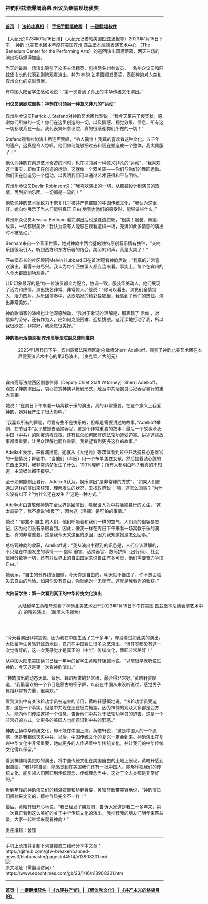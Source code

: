 ### 神韵匹兹堡爆满落幕 州议员亲临现场褒奖
------------------------

#### [首页](https://github.com/gfw-breaker/banned-news3/blob/master/README.md) &nbsp;&nbsp;|&nbsp;&nbsp; [法轮功真相](https://github.com/begood0513/basic/blob/master/README.md)  &nbsp;&nbsp;|&nbsp;&nbsp; [手把手翻墙教程](https://github.com/gfw-breaker/guides/wiki)  &nbsp;&nbsp;|&nbsp;&nbsp; [一键翻墙软件](https://github.com/gfw-breaker/nogfw/blob/master/README.md)  



<div><p>
 【大纪元2023年01月16日讯】（大纪元记者站美国匹兹堡报导）2023年1月15日下午，
 <ok href="https://www.epochtimes.com/gb/tag/%E7%A5%9E%E9%9F%B5.html">
  神韵
 </ok>
 北美艺术团本年度在美国宾州
 <ok href="https://www.epochtimes.com/gb/tag/%E5%8C%B9%E5%85%B9%E5%A0%A1%E6%9C%AC%E5%B0%BC%E5%BE%B7%E8%A1%A8%E6%BC%94%E8%89%BA%E6%9C%AF%E4%B8%AD%E5%BF%83.html">
  匹兹堡本尼德表演艺术中心
 </ok>
 （The Benedum Center for the Performing Arts）的巡回演出圆满落幕，两天三场的演出场场爆满加座。
</p>
<p>
 当天的最后一场演出吸引了众多主流精英，包括两名州参议员、一名州众议员和匹兹堡市长的代表到剧院观看演出，并为
 <ok href="https://www.epochtimes.com/gb/tag/%E7%A5%9E%E9%9F%B5.html">
  神韵
 </ok>
 艺术团颁发褒奖，表彰神韵对人类和宾州文化的卓越贡献。
</p>
<p>
 有中国大陆留学生感动地说：“第一次看到了真正的中华传统文化演出。”
</p>
<h4>
 州议员到剧院颁奖：神韵在引领另一种意义非凡的“运动”
</h4>
<p>
 宾州州参议员Patrick J. Stefano对神韵艺术团代表说：“我今天带来了褒奖状，感谢你们所做的一切！你们在这里创造的一切，以及情感、视觉效果、信息，所有这一切都联系在一起。我代表宾州参议院，真的很感谢你们所做的一切！”
</p>
<p>
 Stefano观看神韵演出后连声赞叹，“令人震惊！我真的喜欢看这种文化。五千年的遗产，这真是令人惊叹。他们如何能够把过去和现在塑造成一个整体，我太佩服了！”
</p>
<p>
 他认为神韵在创造艺术奇迹的同时，也在引领另一种意义非凡的“运动”，“我喜欢这个事实，即你正在创造的运动。这就像一个双关语——你们与你们的舞蹈运动。你们正在创造另一个运动，以表明我们可以通过艺术获得和平与团结。”
</p>
<p>
 宾州州参议员Devlin Robinson说：“我喜欢演出的一切，从服装设计到演员的热情，再到交响乐团。一切都是一流的！”
</p>
<p>
 他钦佩神韵艺术家致力于恢复几乎被共产党摧毁的中国传统文化，“我认为这很好。她向你展示了当人们能够真正
 <ok href="https://www.epochtimes.com/gb/tag/%E8%87%AA%E7%94%B1.html">
  自由
 </ok>
 地表达他们的感受时，能够做些什么。”
</p>
<p>
 宾州州众议员Jessica Benham 看完演出后也是连连赞叹，“很美！服装、舞蹈、故事，一切都很美妙！我认为没有人能够在观看这样一场，充满如此多情感的演出时不被感动。”
</p>
<p>
 Benham来自一个音乐世家，她对神韵中西合璧的独特原创音乐情有独钟，“交响乐团很吸引人。听到西方和东方乐器的结合，美丽的和声，真是太美了！”
</p>
<p>
 匹兹堡市长的社区顾问Melvin Hubbard El在首次观看神韵后说：“我真的非常喜欢演出，看得十分尽兴。我认为每个匹兹堡人都应当来看。事实上，每个在宾州的人今天都应到场观看。”
</p>
<p>
 让El印象最深的是“每一位演员都全力配合，协调一致，服装华美动人。他们展现了活力和热情，演出技艺非常、非常惊人。”他说：“你可以看出，演员们全情投入，活力四射。从乐团演奏中，从歌唱家的精彩独唱里，我感到了他们的热忱。演出非常美妙。”
</p>
<p>
 神韵歌唱家的演唱也让他深感触动，“我对于歌词的理解是，那表现了
 <ok href="https://www.epochtimes.com/gb/tag/%E4%BF%A1%E4%BB%B0.html">
  信仰
 </ok>
 ，对信仰的坚守，还有作为人，应如何克服困难、迎接挑战。这深深地打动了我，所以我很欣赏，非常好，我感觉很美好。”
</p>
<h4>
 神韵揭示活摘真相 宾州高等法院副总律师推崇
</h4>
<figure aria-describedby="caption-attachment-13908258" class="wp-caption aligncenter" id="attachment_13908258" style="width: 600px">
 <ok href="https://i.epochtimes.com/assets/uploads/2023/01/id13908258-2301151719032153.jpg" target="_blank">
  <img alt="" class="size-large wp-image-13908258" src="https://i.epochtimes.com/assets/uploads/2023/01/id13908258-2301151719032153-600x400.jpg" title=""/>
 </ok>
 <br/><figcaption class="wp-caption-text" id="caption-attachment-13908258">
  2023年1月15日下午，宾州高级法院西区副总律师Sherri Adelkoff，观赏了神韵北美艺术团在本尼德表演艺术中心的第3场演出。（良克霖／大纪元）
 </figcaption><br/>
</figure><br/>
<p>
 宾州高等法院西区副总律师（Deputy Chief Staff Attorney）Sherri Adelkoff，观赏了神韵演出后，衷心赞赏神韵以舞剧形式，触及中共活摘良心犯器官暴行的重大真相。
</p>
<p>
 她说：“在周日下午来看一场寓教于乐的演出，真的非常重要。在这个意义上我爱神韵，她对我产生了很大影响。”
</p>
<p>
 “我喜欢所有的舞剧，尽管有些不是快乐的，但却是需要讲述的故事。”Adelkoff举例，在节目中“女子被抓去活摘器官，这是个非常重要的故事；最后一个故事涉及中国（中共）的防疫清零政策，还有民众如何因修炼法轮功遭受迫害。讲述这些故事都很重要，让民众理解也同样重要。我希望看到更多这样的故事。”
</p>
<p>
 Adelkoff表示，来看演出前，她就从《大纪元》等媒体看到过中共活摘良心犯器官的一些情况；舞剧中，“当他们（军医）用一个布单盖住女孩，然后提着装心脏的东西出来时，我非常清楚发生了什么，100%理解；所有人都明白吗？我真的不知道，主流媒体都不报导。”
</p>
<p>
 至于如何能制止暴行，Adelkoff认为，娱乐演出“是非常棒的方式”，“如果人们都通过这样的演出来获知、理解发生的状况，去找政府说：‘嗨，这怎么回事？’‘为什么没有纠正？’‘为什么还在发生？’这是一种方式。”
</p>
<p>
 Adelkoff由衷敬佩神韵在全世界巡回演出，唤起世人对中共活摘暴行的关注，“这太需要了，我不想说‘棒极了’，因为这（活摘）是可怕的事情。”
</p>
<p>
 她说：“那些不
 <ok href="https://www.epochtimes.com/gb/tag/%E8%87%AA%E7%94%B1.html">
  自由
 </ok>
 的人们，他们呼吸着和我们一样的空气，人们真的很容易忘记，因为他们没有亲眼看到。因此，像我一样在周日下午来看一场寓教于乐的演出，真的非常重要。这是我今天来这里的原因，因为我知道她是怎么回事。”
</p>
<p>
 总结观神韵的收获，Adelkoff说：“我从演出中得到的讯息是，人们应该理解的，不只是在中国发生的事情——
 <ok href="https://www.epochtimes.com/gb/tag/%E4%BF%A1%E4%BB%B0.html">
  信仰
 </ok>
 迫害、活摘器官、数码护照（出行码）、社会信用分数等一切，还有对世界上的自由国家来说自由有多可贵，他们需要奋力争取自由。”
</p>
<p>
 她表示，“自由的分界线很细微，今天你是自由的，明天就不自由了，你不想面临失去自由的危险。如果你没有自由，你就绝对一无所有。这就是我看秀的收获。”
</p>
<h4>
 大陆留学生：第一次看到真正的中华传统文化演出
</h4>
<figure aria-describedby="caption-attachment-13908260" class="wp-caption aligncenter" id="attachment_13908260" style="width: 600px">
 <ok href="https://i.epochtimes.com/assets/uploads/2023/01/id13908260-2301152210122418.jpg" target="_blank">
  <img alt="" class="size-large wp-image-13908260" src="https://i.epochtimes.com/assets/uploads/2023/01/id13908260-2301152210122418-600x400.jpg" title=""/>
 </ok>
 <br/><figcaption class="wp-caption-text" id="caption-attachment-13908260">
  大陆留学生黄皓轩观看了神韵北美艺术团于2023年1月15日下午在美国
  <ok href="https://www.epochtimes.com/gb/tag/%E5%8C%B9%E5%85%B9%E5%A0%A1%E6%9C%AC%E5%B0%BC%E5%BE%B7%E8%A1%A8%E6%BC%94%E8%89%BA%E6%9C%AF%E4%B8%AD%E5%BF%83.html">
   匹兹堡本尼德表演艺术中心
  </ok>
  的精彩演出。（新唐人电视台）
 </figcaption><br/>
</figure><br/>
<p>
 “今天看演出非常震惊，因为我在中国生活了二十多年”，却没看过如此美的演出。大陆留学生黄皓轩诚恳地说，自己在中国看过很多文艺演出，“但其实都没有这一次觉得好的，这一次我感觉才是真正的（中华）传统文化，舞蹈非常美好！”
</p>
<p>
 从中国大陆来美国读书已经一年半的留学生黄皓轩坦诚地说，“以前很早就听说过神韵，今天这是第一次看神韵演出。”
</p>
<p>
 “神韵演出的动态天幕、音乐、舞蹈都做的非常棒，融合得非常好。”黄皓轩赞叹道，“我最喜欢的一个节目是蒙古的筷子舞，以前在中国从来没听说过，感觉男子舞蹈非常有力量，很喜欢。”
</p>
<p>
 看到演出中有关法轮功学员被迫害的节目，黄皓轩感慨地说，“法轮功学员受迫害，这是一个事实。但是中共现在还在极力掩盖，因为神韵的观众大多都是西方人，能向他们传递这样一个信息，告诉他们中共对于法轮功学员的迫害，这是一个非常好的方式，让更多的美国人也能意识到中共的邪恶。”
</p>
<p>
 神韵弘扬中华传统文化，却不能在中国上演，黄皓轩说，“这是中国人的一个遗憾，但是我相信天灭中共，以后，中国传统文化的复兴一定会到来。神韵演出在复兴中华文化中非常重要，她向更多的人传递着中华传统文化，并让我们的中华传统文化得以保留。”
</p>
<p>
 看到神韵精美绝妙的演出，将中国传统文化在美国自由的土地上展现，黄皓轩感到很自豪，“我非常自豪，能感觉到在美国我们还有一批中国人，能够珍视我们的传统文化，能引领人们回归到传统观念、传统理念当中，这对于全人类都是非常好的。”
</p>
<p>
 看到年轻的神韵演员们的精湛技能和矫健身姿，黄皓轩脸带笑容地说，“神韵演员们都神采奕奕的，精神气质完全不一样！”
</p>
<p>
 最后，黄皓轩很开心地说，“我已经发了朋友圈，告诉大家这是我二十多年来，第一次真正看到这么美好的关于中华传统文化的演出，我推荐我的朋友们明年来匹兹堡，大家一起继续来观看神韵！”
</p>
<p>
 责任编辑：曾臻
</p>
</div>
<hr/>
手机上长按并复制下列链接或二维码分享本文章：<br/>
https://github.com/gfw-breaker/banned-news3/blob/master/pages/nf4514/n13908201.md <br/>
<a href='https://github.com/gfw-breaker/banned-news3/blob/master/pages/nf4514/n13908201.md'><img src='https://github.com/gfw-breaker/banned-news3/blob/master/pages/nf4514/n13908201.md.png'/></a> <br/>
原文地址（需翻墙访问）：https://www.epochtimes.com/gb/23/1/16/n13908201.htm


------------------------
#### [首页](https://github.com/gfw-breaker/banned-news3/blob/master/README.md) &nbsp;|&nbsp; [一键翻墙软件](https://github.com/gfw-breaker/nogfw/blob/master/README.md) &nbsp;| [《九评共产党》](https://github.com/gfw-breaker/9ping.md/blob/master/README.md#九评之一评共产党是什么) | [《解体党文化》](https://github.com/gfw-breaker/jtdwh.md/blob/master/README.md) | [《共产主义的终极目的》](https://github.com/gfw-breaker/gczydzjmd.md/blob/master/README.md)


<img src='http://gfw-breaker.win/banned-news3/pages/nf4514/n13908201.md' width='0px' height='0px'/>